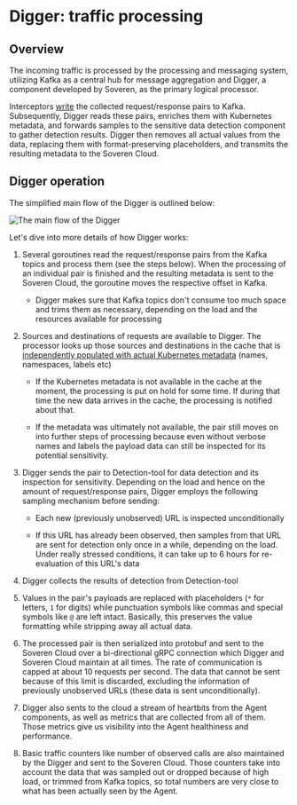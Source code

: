 # Digger: traffic processing

## Overview

The incoming traffic is processed by the processing and messaging system, utilizing Kafka as a central hub for message aggregation and Digger, a component developed by Soveren, as the primary logical processor.

Interceptors [write](../traffic-interception/#interceptor-operation) the collected request/response pairs to Kafka. Subsequently, Digger reads these pairs, enriches them with Kubernetes metadata, and forwards samples to the sensitive data detection component to gather detection results. Digger then removes all actual values from the data, replacing them with format-preserving placeholders, and transmits the resulting metadata to the Soveren Cloud.

## Digger operation

The simplified main flow of the Digger is outlined below:

![The main flow of the Digger](../../img/architecture/digger-flow.png "The main flow of the Digger")

Let's dive into more details of how Digger works:

1. Several goroutines read the request/response pairs from the Kafka topics and process them (see the steps below). When the processing of an individual pair is finished and the resulting metadata is sent to the Soveren Cloud, the goroutine moves the respective offset in Kafka.

    * Digger makes sure that Kafka topics don't consume too much space and trims them as necessary, depending on the load and the resources available for processing

2. Sources and destinations of requests are available to Digger. The processor looks up those sources and destinations in the cache that is [independently populated with actual  Kubernetes metadata](../k8s-metadata/) (names, namespaces, labels etc)

   * If the Kubernetes metadata is not available in the cache at the moment, the processing is put on hold for some time. If during that time the new data arrives in the cache, the processing is notified about that.

   * If the metadata was ultimately not available, the pair still moves on into further steps of processing because even without verbose names and labels the payload data can still be inspected for its potential sensitivity.

3. Digger sends the pair to Detection-tool for data detection and its inspection for sensitivity. Depending on the load and hence on the amount of request/response pairs, Digger employs the following sampling mechanism before sending:

   * Each new (previously unobserved) URL is inspected unconditionally

   * If this URL has already been observed, then samples from that URL are sent for detection only once in a while, depending on the load. Under really stressed conditions, it can take up to 6 hours for re-evaluation of this URL's data

4. Digger collects the results of detection from Detection-tool 

5. Values in the pair's payloads are replaced with placeholders (`*` for letters, `1` for digits) while punctuation symbols like commas and special symbols like `@` are left intact. Basically, this preserves the value formatting while stripping away all actual data.

6. The processed pair is then serialized into protobuf and sent to the Soveren Cloud over a bi-directional gRPC connection which Digger and Soveren Cloud maintain at all times. The rate of communication is capped at about 10 requests per second. The data that cannot be sent because of this limit is discarded, excluding the information of previously unobserved URLs (these data is sent unconditionally).

7. Digger also sents to the cloud a stream of heartbits from the Agent components, as well as metrics that are collected from all of them. Those metrics give us visibility into the Agent healthiness and performance.

8. Basic traffic counters like number of observed calls are also maintained by the Digger and sent to the Soveren Cloud. Those counters take into account the data that was sampled out or dropped because of high load, or trimmed from Kafka topics, so total numbers are very close to what has been actually seen by the Agent.